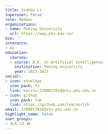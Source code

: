 ```yaml
---
title: Jiahao Li
superuser: false
role: Member
organizations:
- name: Peking University
  url: https://www.pku.edu.cn/
bio: ''
interests:
- AI
education:
  courses:
  - course: B.E. in Artificial Intelligence
    institution: Peking University
    year: 2023-2027
social:
- icon: envelope
  icon_pack: fa
  link: mailto:2300017834@stu.pku.edu.cn
- icon: github
  icon_pack: fab
  link: https://github.com/learnerljh
email: 2300017834@stu.pku.edu.cn
highlight_name: false
user_groups:
- 北大 23 级
---
```

